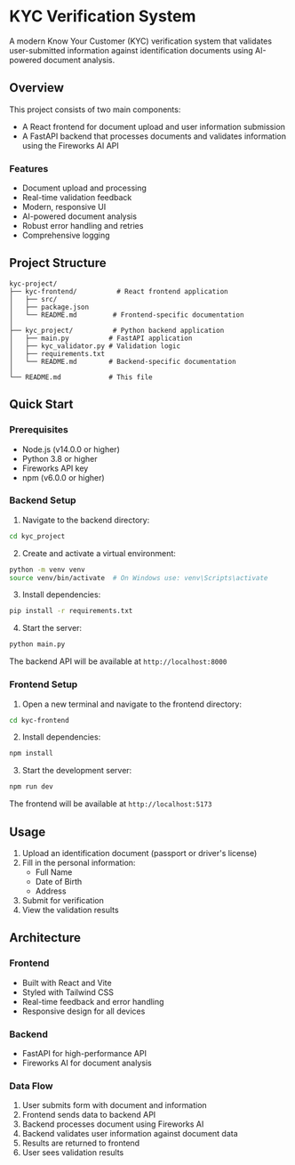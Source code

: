 # KYC Verification System

A modern Know Your Customer (KYC) verification system that validates user-submitted information against identification documents using AI-powered document analysis.

## Overview

This project consists of two main components:

- A React frontend for document upload and user information submission
- A FastAPI backend that processes documents and validates information using the Fireworks AI API

### Features

- Document upload and processing
- Real-time validation feedback
- Modern, responsive UI
- AI-powered document analysis
- Robust error handling and retries
- Comprehensive logging

## Project Structure

```
kyc-project/
├── kyc-frontend/          # React frontend application
│   ├── src/
│   ├── package.json
│   └── README.md         # Frontend-specific documentation
│
├── kyc_project/          # Python backend application
│   ├── main.py          # FastAPI application
│   ├── kyc_validator.py # Validation logic
│   ├── requirements.txt
│   └── README.md        # Backend-specific documentation
│
└── README.md            # This file
```

## Quick Start

### Prerequisites

- Node.js (v14.0.0 or higher)
- Python 3.8 or higher
- Fireworks API key
- npm (v6.0.0 or higher)

### Backend Setup

1. Navigate to the backend directory:

```bash
cd kyc_project
```

2. Create and activate a virtual environment:

```bash
python -m venv venv
source venv/bin/activate  # On Windows use: venv\Scripts\activate
```

3. Install dependencies:

```bash
pip install -r requirements.txt
```

4. Start the server:

```bash
python main.py
```

The backend API will be available at `http://localhost:8000`

### Frontend Setup

1. Open a new terminal and navigate to the frontend directory:

```bash
cd kyc-frontend
```

2. Install dependencies:

```bash
npm install
```

3. Start the development server:

```bash
npm run dev
```

The frontend will be available at `http://localhost:5173`

## Usage

1. Upload an identification document (passport or driver's license)
2. Fill in the personal information:
   - Full Name
   - Date of Birth
   - Address
3. Submit for verification
4. View the validation results

## Architecture

### Frontend

- Built with React and Vite
- Styled with Tailwind CSS
- Real-time feedback and error handling
- Responsive design for all devices

### Backend

- FastAPI for high-performance API
- Fireworks AI for document analysis

### Data Flow

1. User submits form with document and information
2. Frontend sends data to backend API
3. Backend processes document using Fireworks AI
4. Backend validates user information against document data
5. Results are returned to frontend
6. User sees validation results
